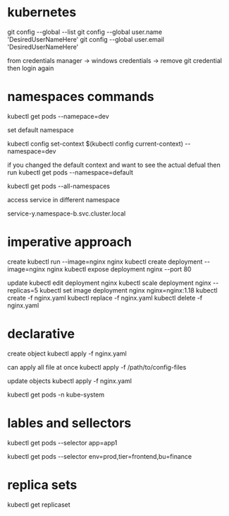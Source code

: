 # kubernetes

 git config --global --list
 git config --global user.name 'DesiredUserNameHere'
 git config --global user.email 'DesiredUserNameHere'

 from credentials manager -> windows credentials -> remove git credential then login again

 # namespaces commands
kubectl get pods --namepace=dev

set default namespace

kubectl config set-context $(kubectl config current-context) --namespace=dev

if you changed the default context and want to see the actual defual then run kubectl get pods --namespace=default

kubectl get pods --all-namespaces

access service in different namespace 

service-y.namespace-b.svc.cluster.local


# imperative approach

create
kubectl run --image=nginx nginx
kubectl create deployment --image=nginx nginx
kubectl expose deployment nginx --port 80

update
kubectl edit deployment nginx
kubectl scale deployment nginx --replicas=5
kubectl set image deployment nginx nginx=nginx:1.18
kubectl create -f nginx.yaml
kubectl replace -f nginx.yaml
kubectl delete -f nginx.yaml 

# declarative 
create object
kubectl apply -f nginx.yaml

can apply all file at once
kubectl apply -f /path/to/config-files

update objects
kubectl apply -f nginx.yaml

kubectl get pods -n kube-system

# lables and sellectors
 kubectl get pods --selector app=app1

 kubectl get pods --selector env=prod,tier=frontend,bu=finance

 # replica sets
 kubectl get replicaset
 